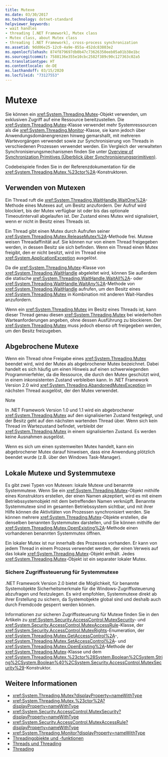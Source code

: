 ```yaml
---
title: Mutexe
ms.date: 03/30/2017
ms.technology: dotnet-standard
helpviewer_keywords:
- wait handles
- threading [.NET Framework], Mutex class
- Mutex class, about Mutex class
- threading [.NET Framework], cross-process synchronization
ms.assetid: 9dd06e25-12c0-4a9e-855a-452dc83803e2
ms.openlocfilehash: 874f879697db0b47c73626350eeb05a01b38e1bc
ms.sourcegitcommit: 7588136e355e10cbc2582f389c90c127363c02a5
ms.translationtype: HT
ms.contentlocale: de-DE
ms.lasthandoff: 03/15/2020
ms.locfileid: "73127553"
---
```

# <a name="mutexes"></a>Mutexe
Sie können ein <xref:System.Threading.Mutex>-Objekt verwenden, um exklusiven Zugriff auf eine Ressource bereitzustellen. Die <xref:System.Threading.Mutex>-Klasse verwendet mehr Systemressourcen als die <xref:System.Threading.Monitor>-Klasse, sie kann jedoch über Anwendungsdomänengrenzen hinweg gemarshallt, mit mehreren Wartevorgängen verwendet sowie zur Synchronisierung von Threads in verschiedenen Prozessen verwendet werden. Ein Vergleich der verwalteten Synchronisierungsmechanismen finden Sie unter [Overview of Synchronization Primitives (Überblick über Synchronisierungsprimitiven)](../../../docs/standard/threading/overview-of-synchronization-primitives.md).  
  
 Codebeispiele finden Sie in der Referenzdokumentation für die <xref:System.Threading.Mutex.%23ctor%2A>-Konstruktoren.  
  
## <a name="using-mutexes"></a>Verwenden von Mutexen  
 Ein Thread ruft die <xref:System.Threading.WaitHandle.WaitOne%2A>-Methode eines Mutexes auf, um Besitz anzufordern. Der Aufruf wird blockiert, bis der Mutex verfügbar ist oder bis das optionale Timeoutintervall abgelaufen ist. Der Zustand eines Mutex wird signalisiert, wenn er nicht in Besitz eines Threads ist.  
  
 Ein Thread gibt einen Mutex durch Aufrufen seiner <xref:System.Threading.Mutex.ReleaseMutex%2A>-Methode frei. Mutexe weisen Threadaffinität auf. Sie können nur von einem Thread freigegeben werden, in dessen Besitz sie sich befinden. Wenn ein Thread einen Mutex freigibt, den er nicht besitzt, wird im Thread eine <xref:System.ApplicationException> ausgelöst.  
  
 Da die <xref:System.Threading.Mutex>-Klasse von <xref:System.Threading.WaitHandle> abgeleitet wird, können Sie außerdem die statische <xref:System.Threading.WaitHandle.WaitAll%2A>- oder <xref:System.Threading.WaitHandle.WaitAny%2A>-Methode von <xref:System.Threading.WaitHandle> aufrufen, um den Besitz eines <xref:System.Threading.Mutex> in Kombination mit anderen Wait-Handles anzufordern.  
  
 Wenn ein <xref:System.Threading.Mutex> im Besitz eines Threads ist, kann dieser Thread genau diesen <xref:System.Threading.Mutex> bei wiederholten Warteanforderungen angeben, ohne dessen Ausführung zu blockieren. Der <xref:System.Threading.Mutex> muss jedoch ebenso oft freigegeben werden, um den Besitz freizugeben.  
  
## <a name="abandoned-mutexes"></a>Abgebrochene Mutexe  
 Wenn ein Thread ohne Freigabe eines <xref:System.Threading.Mutex> beendet wird, wird der Mutex als abgebrochener Mutex bezeichnet. Dabei handelt es sich häufig um einen Hinweis auf einen schwerwiegenden Programmierfehler, da die Ressource, die durch den Mutex geschützt wird, in einem inkonsistenten Zustand verbleiben kann. In .NET Framework Version 2.0 wird <xref:System.Threading.AbandonedMutexException> im nächsten Thread ausgelöst, der den Mutex verwendet.  
  
> [!NOTE]
> In .NET Framework Version 1.0 und 1.1 wird ein abgebrochener <xref:System.Threading.Mutex> auf den signalisierten Zustand festgelegt, und der Besitz geht auf den nächsten wartenden Thread über. Wenn sich kein Thread im Wartezustand befindet, verbleibt der <xref:System.Threading.Mutex> in einem signalisierten Zustand. Es werden keine Ausnahmen ausgelöst.  
  
 Wenn es sich um einen systemweiten Mutex handelt, kann ein abgebrochener Mutex darauf hinweisen, dass eine Anwendung plötzlich beendet wurde (z.B. über den Windows Task-Manager).  
  
## <a name="local-and-system-mutexes"></a>Lokale Mutexe und Systemmutexe  
 Es gibt zwei Typen von Mutexen: lokale Mutexe und benannte Systemmutexe. Wenn Sie ein <xref:System.Threading.Mutex>-Objekt mithilfe eines Konstruktors erstellen, der einen Namen akzeptiert, wird es mit einem Betriebssystemobjekt mit dem betreffenden Namen verknüpft. Benannte Systemmutexe sind im gesamten Betriebssystem sichtbar, und mit ihrer Hilfe können die Aktivitäten von Prozessen synchronisiert werden. Sie können mehrere <xref:System.Threading.Mutex>-Objekte erstellen, die denselben benannten Systemmutex darstellen, und Sie können mithilfe der <xref:System.Threading.Mutex.OpenExisting%2A>-Methode einen vorhandenen benannten Systemmutex öffnen.  
  
 Ein lokaler Mutex ist nur innerhalb des Prozesses vorhanden. Er kann von jedem Thread in einem Prozess verwendet werden, der einen Verweis auf das lokale <xref:System.Threading.Mutex>-Objekt enthält. Jedes <xref:System.Threading.Mutex>-Objekt ist ein separater lokaler Mutex.  
  
### <a name="access-control-security-for-system-mutexes"></a>Sichere Zugriffssteuerung für Systemmutexe  
 .NET Framework Version 2.0 bietet die Möglichkeit, für benannte Systemobjekte Sicherheitsmerkmale für die Windows-Zugriffssteuerung abzufragen und festzulegen. Es wird empfohlen, Systemmutexe direkt ab ihrer Erstellung zu sichern, da Systemobjekte global sind und deshalb auch durch Fremdcode gesperrt werden können.  
  
 Informationen zur sicheren Zugriffssteuerung für Mutexe finden Sie in den Artikeln zu <xref:System.Security.AccessControl.MutexSecurity>- und <xref:System.Security.AccessControl.MutexAccessRule>-Klasse, der <xref:System.Security.AccessControl.MutexRights>-Enumeration, der <xref:System.Threading.Mutex.GetAccessControl%2A>-, <xref:System.Threading.Mutex.SetAccessControl%2A>- und <xref:System.Threading.Mutex.OpenExisting%2A>-Methode der <xref:System.Threading.Mutex>-Klasse und dem <xref:System.Threading.Mutex.%23ctor%28System.Boolean%2CSystem.String%2CSystem.Boolean%40%2CSystem.Security.AccessControl.MutexSecurity%29>-Konstruktor.  
  
## <a name="see-also"></a>Weitere Informationen

- <xref:System.Threading.Mutex?displayProperty=nameWithType>
- <xref:System.Threading.Mutex.%23ctor%2A?displayProperty=nameWithType>
- <xref:System.Security.AccessControl.MutexSecurity?displayProperty=nameWithType>
- <xref:System.Security.AccessControl.MutexAccessRule?displayProperty=nameWithType>
- <xref:System.Threading.Monitor?displayProperty=nameWithType>
- [Threadingobjekte und -funktionen](threading-objects-and-features.md)
- [Threads und Threading](threads-and-threading.md)
- [Threading](index.md)
